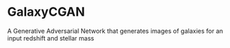 # GalaxyCGAN
A Generative Adversarial Network that generates images of galaxies for an input redshift and stellar mass
